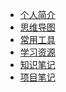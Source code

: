<!--
 * @Description: 
 * @Date: 2019-08-05 11:57:02
 * @LastEditors: Please set LastEditors
 * @LastEditTime: 2020-04-15 14:38:53
 -->
<!-- * [全部目录](/)-->
* [个人简介](/authorintroducer.md)
* [思维导图](/0.mindmaster/1.jpg)
* [常用工具](/7.tools/tools.md)
* [学习资源](/学习资源.md)
* [知识笔记](/知识笔记/)
* [项目笔记](/项目笔记/)